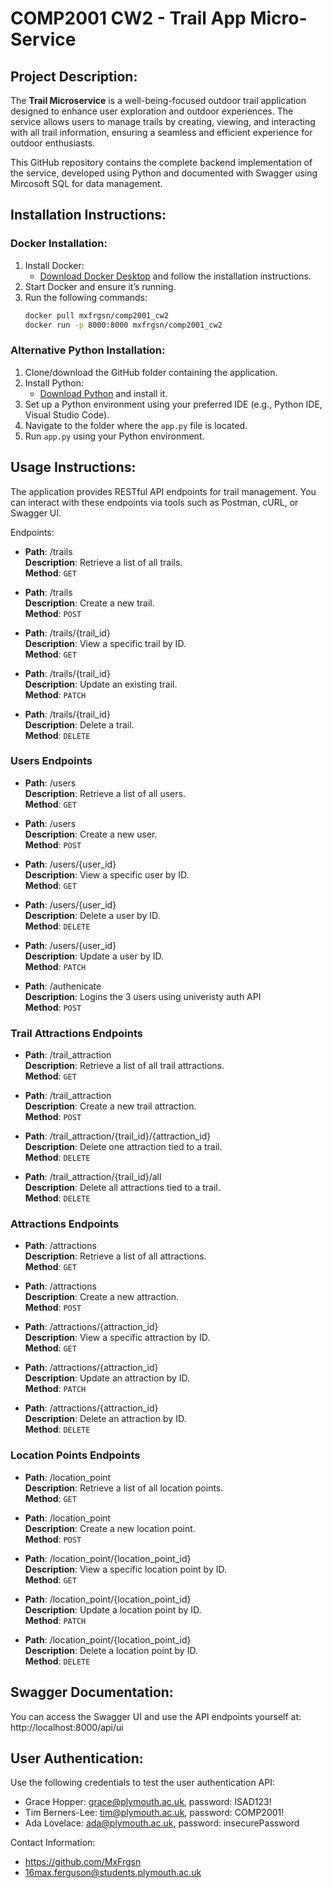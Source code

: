 
# COMP2001 CW2 - Trail App Micro-Service

## Project Description:
The **Trail Microservice** is a well-being-focused outdoor trail application designed to enhance user exploration and outdoor experiences. The service allows users to manage trails by creating, viewing, and interacting with all trail information, ensuring a seamless and efficient experience for outdoor enthusiasts.

 This GitHub repository contains the complete backend implementation of the service, developed using Python and documented with Swagger using Mircosoft SQL for data management.

## Installation Instructions: 

### **Docker Installation**:
1. Install Docker:
   - [Download Docker Desktop](https://www.docker.com/products/docker-desktop/) and follow the installation instructions.
2. Start Docker and ensure it’s running.
3. Run the following commands:
   ```bash
   docker pull mxfrgsn/comp2001_cw2
   docker run -p 8000:8000 mxfrgsn/comp2001_cw2
### **Alternative Python Installation**:
1. Clone/download the GitHub folder containing the application.
2. Install Python:
   - [Download Python](https://www.python.org/downloads/) and install it.
3. Set up a Python environment using your preferred IDE (e.g., Python IDE, Visual Studio Code).
4. Navigate to the folder where the `app.py` file is located.
5. Run `app.py` using your Python environment.

## Usage Instructions:

The application provides RESTful API endpoints for trail management.
You can interact with these endpoints via tools such as Postman, cURL, or Swagger UI.

Endpoints:

- **Path**: /trails  
  **Description**: Retrieve a list of all trails.  
  **Method**: `GET`  

- **Path**: /trails  
  **Description**: Create a new trail.  
  **Method**: `POST`  

- **Path**: /trails/{trail_id}  
  **Description**: View a specific trail by ID.  
  **Method**: `GET`  

- **Path**: /trails/{trail_id}  
  **Description**: Update an existing trail.  
  **Method**: `PATCH`  

- **Path**: /trails/{trail_id}  
  **Description**: Delete a trail.  
  **Method**: `DELETE`  

### Users Endpoints

- **Path**: /users  
  **Description**: Retrieve a list of all users.  
  **Method**: `GET`  

- **Path**: /users  
  **Description**: Create a new user.  
  **Method**: `POST`  

- **Path**: /users/{user_id}  
  **Description**: View a specific user by ID.  
  **Method**: `GET`  

- **Path**: /users/{user_id}  
  **Description**: Delete a user by ID.  
  **Method**: `DELETE`  

- **Path**: /users/{user_id}  
  **Description**: Update a user by ID.  
  **Method**: `PATCH`  

- **Path**: /authenicate  
  **Description**: Logins the 3 users using univeristy auth API  
  **Method**: `POST`   

### Trail Attractions Endpoints

- **Path**: /trail_attraction  
  **Description**: Retrieve a list of all trail attractions.  
  **Method**: `GET`  

- **Path**: /trail_attraction  
  **Description**: Create a new trail attraction.  
  **Method**: `POST`  

- **Path**: /trail_attraction/{trail_id}/{attraction_id}  
  **Description**: Delete one attraction tied to a trail.  
  **Method**: `DELETE`  

- **Path**: /trail_attraction/{trail_id}/all  
  **Description**: Delete all attractions tied to a trail.  
  **Method**: `DELETE`  

### Attractions Endpoints

- **Path**: /attractions  
  **Description**: Retrieve a list of all attractions.  
  **Method**: `GET`  

- **Path**: /attractions  
  **Description**: Create a new attraction.  
  **Method**: `POST`  

- **Path**: /attractions/{attraction_id}  
  **Description**: View a specific attraction by ID.  
  **Method**: `GET`  

- **Path**: /attractions/{attraction_id}  
  **Description**: Update an attraction by ID.  
  **Method**: `PATCH`  

- **Path**: /attractions/{attraction_id}  
  **Description**: Delete an attraction by ID.  
  **Method**: `DELETE`  

### Location Points Endpoints

- **Path**: /location_point  
  **Description**: Retrieve a list of all location points.  
  **Method**: `GET`  

- **Path**: /location_point  
  **Description**: Create a new location point.  
  **Method**: `POST`  

- **Path**: /location_point/{location_point_id}  
  **Description**: View a specific location point by ID.  
  **Method**: `GET`  

- **Path**: /location_point/{location_point_id}  
  **Description**: Update a location point by ID.  
  **Method**: `PATCH`  

- **Path**: /location_point/{location_point_id}  
  **Description**: Delete a location point by ID.  
  **Method**: `DELETE`  

## Swagger Documentation:

You can access the Swagger UI and use the API endpoints yourself at:
http://localhost:8000/api/ui

## User Authentication:

Use the following credentials to test the user authentication API:
- Grace Hopper: grace@plymouth.ac.uk, password: ISAD123!
- Tim Berners-Lee: tim@plymouth.ac.uk, password: COMP2001!
- Ada Lovelace: ada@plymouth.ac.uk, password: insecurePassword

Contact Information: 
- https://github.com/MxFrgsn
- 16max.ferguson@students.plymouth.ac.uk

